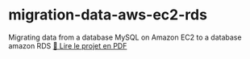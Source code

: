 # migration-data-aws-ec2-rds
Migrating data from a database MySQL  on Amazon EC2 to a database amazon RDS
[📄 Lire le projet en PDF](projet.pdf)
[](projet.pdf)
